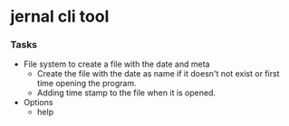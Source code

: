 # jernal cli tool


### Tasks
- File system to create a file with the date and meta 
    - Create the file with the date as name if it doesn't not exist or first time opening the program.
    - Adding time stamp to the file when it is opened.
- Options 
    - help
